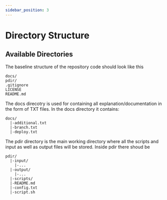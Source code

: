 ```yaml
---
sidebar_position: 3
---
```


# Directory Structure

## Available Directories

The baseline structure of the repository code should look like this
```
docs/
pdir/
.gitignore
LICENSE
README.md
```

The docs direcotry is used for containing all explanation/documentation in the form of TXT files. In the docs directory it contains:
```
docs/
  |-additional.txt
  |-branch.txt
  |-deploy.txt
```

The pdir directory is the main working directory where all the scripts and input as well as output files will be stored. Inside pdir there shoud be
```
pdir/
  |-input/
    |-...
  |-output/
    |-...
  |-scripts/
  |-README.md
  |-config.txt
  |-script.sh
```